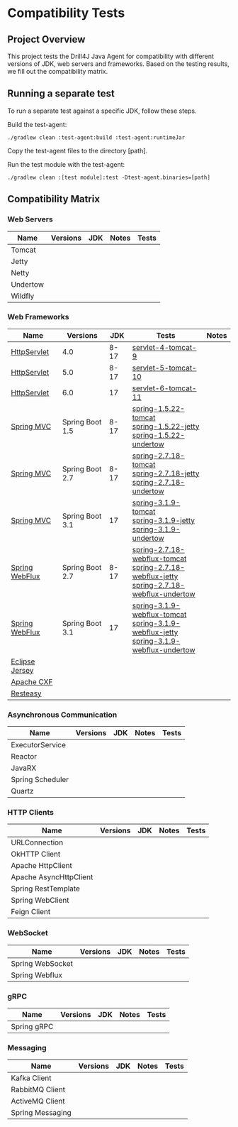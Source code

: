 # Compatibility Tests

## Project Overview

This project tests the Drill4J Java Agent for compatibility with different versions of JDK, web servers and frameworks.
Based on the testing results, we fill out the compatibility matrix.

## Running a separate test
To run a separate test against a specific JDK, follow these steps.

Build the test-agent:
```
./gradlew clean :test-agent:build :test-agent:runtimeJar
```

Copy the test-agent files to the directory [path].

Run the test module with the test-agent:
```
./gradlew clean :[test module]:test -Dtest-agent.binaries=[path]
```


## Compatibility Matrix

### Web Servers

| Name     | Versions | JDK | Notes | Tests |
|----------|----------|-----|-------|-------|
| Tomcat   |          |     |       |       |
| Jetty    |          |     |       |       |
| Netty    |          |     |       |       |
| Undertow |          |     |       |       |
| Wildfly  |          |     |       |       |

### Web Frameworks

| Name                                                                                 | Versions        | JDK  | Tests                                                                                                                                                                                                  | Notes |
|--------------------------------------------------------------------------------------|-----------------|------|--------------------------------------------------------------------------------------------------------------------------------------------------------------------------------------------------------|-------|
| [HttpServlet](https://jakarta.ee/specifications/servlet/)                            | 4.0             | 8-17 | [servlet-4-tomcat-9](./servlet-4-tomcat-9)                                                                                                                                                             |       |
| [HttpServlet](https://jakarta.ee/specifications/servlet/)                            | 5.0             | 8-17 | [servlet-5-tomcat-10](./servlet-5-tomcat-10)                                                                                                                                                           |       |
| [HttpServlet](https://jakarta.ee/specifications/servlet/)                            | 6.0             | 17   | [servlet-6-tomcat-11](./servlet-6-tomcat-11)                                                                                                                                                           |       |
| [Spring MVC](https://docs.spring.io/spring-framework/reference/web/webmvc.html)      | Spring Boot 1.5 | 8-17 | [spring-1.5.22-tomcat](./spring-1.5.22-tomcat)<br/>[spring-1.5.22-jetty](./spring-1.5.22-jetty)<br/>[spring-1.5.22-undertow](./spring-1.5.22-undertow)                                                 |       |
| [Spring MVC](https://docs.spring.io/spring-framework/reference/web/webmvc.html)      | Spring Boot 2.7 | 8-17 | [spring-2.7.18-tomcat](./spring-2.7.18-tomcat)<br/>[spring-2.7.18-jetty](./spring-2.7.18-jetty)<br/>[spring-2.7.18-undertow](./spring-2.7.18-undertow)                                                 |       |
| [Spring MVC](https://docs.spring.io/spring-framework/reference/web/webmvc.html)      | Spring Boot 3.1 | 17   | [spring-3.1.9-tomcat](./spring-3.1.9-tomcat)<br/>[spring-3.1.9-jetty](./spring-3.1.9-jetty)<br/>[spring-3.1.9-undertow](./spring-3.1.9-undertow)                                                       |       |
| [Spring WebFlux](https://docs.spring.io/spring-framework/reference/web/webflux.html) | Spring Boot 2.7 | 8-17 | [spring-2.7.18-webflux-tomcat](./spring-2.7.18-webflux-tomcat)<br/>[spring-2.7.18-webflux-jetty](./spring-2.7.18-webflux-jetty)<br/>[spring-2.7.18-webflux-undertow](./spring-2.7.18-webflux-undertow) |       |
| [Spring WebFlux](https://docs.spring.io/spring-framework/reference/web/webflux.html) | Spring Boot 3.1 | 17   | [spring-3.1.9-webflux-tomcat](./spring-3.1.9-webflux-tomcat)<br/>[spring-3.1.9-webflux-jetty](./spring-3.1.9-webflux-jetty)<br/>[spring-3.1.9-webflux-undertow](./spring-3.1.9-webflux-undertow)       |       |   
| [Eclipse Jersey](https://eclipse-ee4j.github.io/jersey/)                             |                 |      |                                                                                                                                                                                                        |       |
| [Apache CXF](https://cxf.apache.org/)                                                |                 |      |                                                                                                                                                                                                        |       |
| [Resteasy](https://resteasy.dev/)                                                    |                 |      |                                                                                                                                                                                                        |       |

### Asynchronous Communication

| Name              | Versions | JDK | Notes | Tests |
|-------------------|----------|-----|-------|-------|
| ExecutorService   |          |     |       |       |
| Reactor           |          |     |       |       |
| JavaRX            |          |     |       |       |
| Spring Scheduler  |          |     |       |       |
| Quartz            |          |     |       |       |

### HTTP Clients

| Name                   | Versions | JDK | Notes | Tests |
|------------------------|----------|-----|-------|-------|
| URLConnection          |          |     |       |       |
| OkHTTP Client          |          |     |       |       |
| Apache HttpClient      |          |     |       |       |
| Apache AsyncHttpClient |          |     |       |       |
| Spring RestTemplate    |          |     |       |       |
| Spring WebClient       |          |     |       |       |
| Feign Client           |          |     |       |       |

### WebSocket

| Name             | Versions | JDK | Notes | Tests |
|------------------|----------|-----|-------|-------|
| Spring WebSocket |          |     |       |       |
| Spring Webflux   |          |     |       |       |

### gRPC

| Name             | Versions | JDK | Notes | Tests |
|------------------|----------|-----|-------|-------|
| Spring gRPC      |          |     |       |       |

### Messaging

| Name             | Versions | JDK | Notes | Tests |
|------------------|----------|-----|-------|-------|
| Kafka Client     |          |     |       |       |
| RabbitMQ Client  |          |     |       |       |
| ActiveMQ Client  |          |     |       |       |
| Spring Messaging |          |     |       |       |
